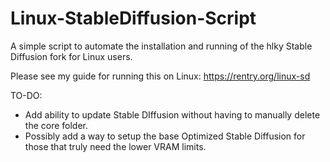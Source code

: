 # Linux-StableDiffusion-Script
A simple script to automate the installation and running of the hlky Stable Diffusion fork for Linux users. 

Please see my guide for running this on Linux: https://rentry.org/linux-sd

TO-DO:

- Add ability to update Stable DIffusion without having to manually delete the core folder.
- Possibly add a way to setup the base Optimized Stable Diffusion for those that truly need the lower VRAM limits.
